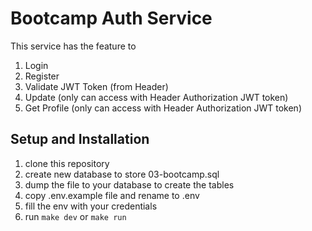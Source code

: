# Bootcamp Auth Service

This service has the feature to

1. Login
2. Register
3. Validate JWT Token (from Header)
4. Update (only can access with Header Authorization JWT token)
5. Get Profile (only can access with Header Authorization JWT token)

## Setup and Installation

1. clone this repository
2. create new database to store 03-bootcamp.sql
3. dump the file to your database to create the tables
4. copy .env.example file and rename to .env
5. fill the env with your credentials
6. run `make dev` or `make run`
